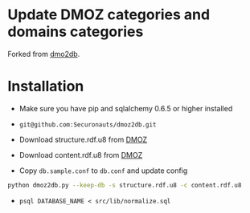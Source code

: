 # Update DMOZ categories and domains categories

Forked from [dmo2db](https://github.com/JoKnopp/dmoz2db).

# Installation

- Make sure you have pip and sqlalchemy 0.6.5 or higher installed

- `git@github.com:Securonauts/dmoz2db.git`

- Download structure.rdf.u8 from [DMOZ](http://rdf.dmoz.org/rdf/)

- Download content.rdf.u8 from [DMOZ](http://rdf.dmoz.org/rdf/)

- Copy `db.sample.conf` to `db.conf` and update config

```bash
python dmoz2db.py --keep-db -s structure.rdf.u8 -c content.rdf.u8
```

- `psql DATABASE_NAME < src/lib/normalize.sql`
